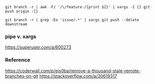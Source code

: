 ```
git branch -r | awk -F/ '/\/feature-/{print $2}' | xargs -I {} git push origin :{}
```

```
git branch -r | grep -Eo 'issue/.*' | xargs git push --delete downstream
```

### pipe v. xargs
https://superuser.com/a/600273

### Reference
https://coderwall.com/p/eis0ba/remove-a-thousand-stale-remote-branches-on-git
https://stackoverflow.com/a/30619317
